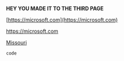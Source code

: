 **HEY YOU MADE IT TO THE THIRD PAGE**



[https://microsoft.com](https://microsoft.com)

<https://microsoft.com>


[Missouri](https://missouri.edu)

`code`
